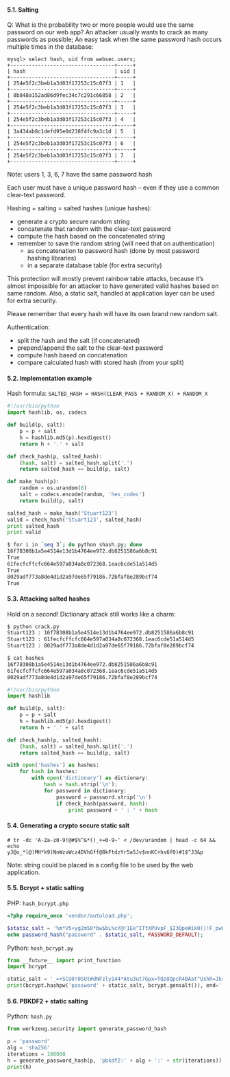 #### 5.1. Salting

Q: What is the probability two or more people would use the same password on our web app?
An attacker usually wants to crack as many passwords as possible; An easy task when the same password hash occurs multiple times in the database:

```mysql
mysql> select hash, uid from websec.users;
+----------------------------------+-----+
| hash                             | uid |
+----------------------------------+-----+
| 254e5f2c3beb1a3d03f17253c15c07f3 | 1   |
+----------------------------------+-----+
| 8b848a152ad86d9fec34c7c291c66858 | 2   |
+----------------------------------+-----+
| 254e5f2c3beb1a3d03f17253c15c07f3 | 3   |
+----------------------------------+-----+
| 254e5f2c3beb1a3d03f17253c15c07f3 | 4   |
+----------------------------------+-----+
| 3a434ab8c1defd95e0d238f4fc9a3c1d | 5   |
+----------------------------------+-----+
| 254e5f2c3beb1a3d03f17253c15c07f3 | 6   |
+----------------------------------+-----+
| 254e5f2c3beb1a3d03f17253c15c07f3 | 7   |
+----------------------------------+-----+
```
Note: users 1, 3, 6, 7 have the same password hash

Each user must have a unique password hash – even if they use a common clear-text password.

Hashing + salting = salted hashes (unique hashes):
- generate a crypto secure random string
- concatenate that random with the clear-text password
- compute the hash based on the concatenated string
- remember to save the random string (will need that on authentication)
   * as concatenation to password hash (done by most password hashing libraries)
   * in a separate database table (for extra security)
   
This protection will mostly prevent rainbow table attacks, because it’s almost impossible for an attacker to have generated valid hashes based on same random. Also, a static salt, handled at application layer can be used for extra security.

Please remember that every hash will have its own brand new random salt.

Authentication:
- split the hash and the salt (if concatenated)
- prepend/append the salt to the clear-text password
- compute hash based on concatenation
- compare calculated hash with stored hash (from your split)


#### 5.2. Implementation example

Hash formula: `SALTED_HASH = HASH(CLEAR_PASS + RANDOM_X) + RANDOM_X`

```python
#!/usr/bin/python
import hashlib, os, codecs

def build(p, salt):
    p = p + salt
    h = hashlib.md5(p).hexdigest()
    return h + '.' + salt

def check_hash(p, salted_hash):
    (hash, salt) = salted_hash.split('.')
    return salted_hash == build(p, salt)

def make_hash(p):
    random = os.urandom(8)
    salt = codecs.encode(random, 'hex_codec')
    return build(p, salt)

salted_hash = make_hash('Stuart123')
valid = check_hash('Stuart123', salted_hash)
print salted_hash
print valid
```
```bash
$ for i in `seq 3`; do python shash.py; done
16f78308b1a5e4514e13d1b4764ee972.db8251586a6b8c91
True
61fecfcffcfc664e597a034a8c072368.1eac6cde51a514d5
True
8029adf773a8de4d1d2a97de65f79186.72bfaf8e289bcf74
True
```


#### 5.3. Attacking salted hashes

Hold on a second! Dictionary attack still works like a charm:

```bash
$ python crack.py 
Stuart123 : 16f78308b1a5e4514e13d1b4764ee972.db8251586a6b8c91
Stuart123 : 61fecfcffcfc664e597a034a8c072368.1eac6cde51a514d5
Stuart123 : 8029adf773a8de4d1d2a97de65f79186.72bfaf8e289bcf74
```
```bash
$ cat hashes
16f78308b1a5e4514e13d1b4764ee972.db8251586a6b8c91
61fecfcffcfc664e597a034a8c072368.1eac6cde51a514d5
8029adf773a8de4d1d2a97de65f79186.72bfaf8e289bcf74
```
```python
#!/usr/bin/python
import hashlib

def build(p, salt):
    p = p + salt
    h = hashlib.md5(p).hexdigest()
    return h + '.' + salt

def check_hash(p, salted_hash):
    (hash, salt) = salted_hash.split('.')
    return salted_hash == build(p, salt)

with open('hashes') as hashes:
    for hash in hashes:
        with open('dictionary') as dictionary:
            hash = hash.strip('\n');
            for password in dictionary:
                password = password.strip('\n')
                if check_hash(password, hash):
                    print password + ' : ' + hash
```


#### 5.4. Generating a crypto secure static salt

```
# tr -dc 'A-Za-z0-9!@#$%^&*()_+=0-9~' < /dev/urandom | head -c 64 && echo
yJ@o_*l@)MH*k9)NnWzvWcz4DVhGff@8kFtdzYr5a5Jv$nnKC+hs6f0)#1$^J3&p
```
Note: string could be placed in a config file to be used by the web application.


#### 5.5. Bcrypt + static salting

PHP: `hash_bcrypt.php`
```php
<?php require_once 'vendor/autoload.php';

$static_salt = '%m*V5+yg2m5O*bw$bL%cY@!1Ee^ITtXPUvpF_$I3QpeWik0()!F_pwGVR3pAKIw2';
echo password_hash("password" . $static_salt, PASSWORD_DEFAULT);
```

Python: `hash_bcrypt.py`
```python
from __future__ import print_function
import bcrypt

static_salt = '_=+SCU0!0SUt#dNFzly144*Atu3ut7Gpx=TQz8QpcR4BAat^UshR=JksjSSRoKOx'
print(bcrypt.hashpw('password' + static_salt, bcrypt.gensalt()), end='')
```


#### 5.6. PBKDF2 + static salting

Python: `hash.py`

```python
from werkzeug.security import generate_password_hash

p = 'password'
alg = 'sha256'
iterations = 100000
h = generate_password_hash(p, 'pbkdf2:' + alg + ':' + str(iterations))
print(h)
```

